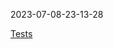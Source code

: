 2023-07-08-23-13-28 

[Tests](https://github.com/xRevx/UnitTestingExercise/actions/workflows/main.yml/badge.svg) 

